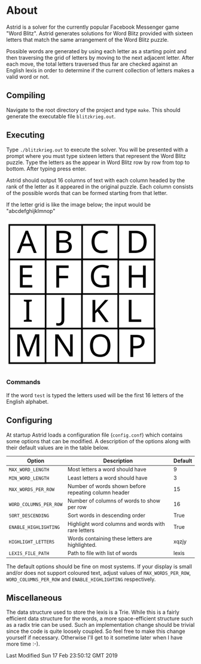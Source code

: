 # About
Astrid is a solver for the currently popular Facebook Messenger game "Word
Blitz". Astrid generates solutions for Word Blitz provided with sixteen
letters that match the same arrangement of the Word Blitz puzzle.

Possible words are generated by using each letter as a starting point and then
traversing the grid of letters by moving to the next adjacent letter. After
each move, the total letters traversed thus far are checked against an English
lexis in order to determine if the current collection of letters makes a valid
word or not.

## Compiling
Navigate to the root directory of the project and type `make`. This should
generate the executable file `blitzkrieg.out`.

## Executing
Type `./blitzkrieg.out` to execute the solver. You will be presented with a
prompt where you must type sixteen letters that represent the Word Blitz
puzzle. Type the letters as the appear in Word Blitz row by row from top to
bottom. After typing press enter.

Astrid should output 16 columns of text with each column headed by the rank
of the letter as it appeared in the original puzzle. Each column consists of
the possible words that can be formed starting from that letter.

If the letter grid is like the image below; the input would be
"abcdefghijklmnop"

<img src="./images/letter_grid.svg" alt="Letter Grid" width="400" height="400"/>

### Commands
If the word `test` is typed the letters used will be the first 16 letters of
the English alphabet.

## Configuring
At startup Astrid loads a configuration file (`config.conf`) which contains
some options that can be modified. A description of the options along with
their default values are in the table below.

Option                |                       Description                           | Default
----------------------|-------------------------------------------------------------|---------
`MAX_WORD_LENGTH`     |  Most letters a word should have                            | 9                        
`MIN_WORD_LENGTH`     |  Least letters a word should have                           | 3
`MAX_WORDS_PER_ROW`   |  Number of words shown before repeating column header       | 15  
`WORD_COLUMNS_PER_ROW`|  Number of columns of words to show per row                 | 16
`SORT_DESCENDING`     |  Sort words in descending order                             | True
`ENABLE_HIGHLIGHTING` |  Highlight word columns and words with rare letters         | True
`HIGHLIGHT_LETTERS`   |  Words containing these letters are highlighted.            | xqzjy
`LEXIS_FILE_PATH`     |  Path to file with list of words                            | lexis


The default options should be fine on most systems. If your display is small
and/or does not support coloured text, adjust values of `MAX_WORDS_PER_ROW`,
`WORD_COLUMNS_PER_ROW` and `ENABLE_HIGHLIGHTING` respectively.

## Miscellaneous  
The data structure used to store the lexis is a Trie. While this is a fairly
efficient data structure for the words, a more space-efficient structure such
as a radix trie can be used.  Such an implementation change should be trivial
since the code is quite loosely coupled. So feel free to make this change
yourself if necessary. Otherwise I'll get to it sometime later when I have more
time :-). 

Last Modified Sun 17 Feb 23:50:12 GMT 2019
